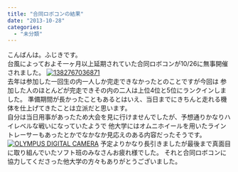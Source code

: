 ```yaml
---
title: "合同ロボコンの結果"
date: "2013-10-28"
categories: 
  - "未分類"
---
```


こんばんは。ふじきです。  
台風によっておよそ一ヶ月以上延期されていた合同ロボコンが10/26に無事開催されました。 [![1382767036871](images/1382767036871-168x300.jpg)](http://technouskit.net/blog/wp-content/uploads/2013/10/1382767036871.jpg)  
去年は参加した一回生の内一人しか完走できなかったとのことですが今回は 参加した人のほとんどが完走できその内の二人は上位4位と5位にランクインしました。 準備期間が長かったこともあるとはいえ、当日までにきちんと走れる機体を仕上げてきたことは立派だと思います。  
自分は当日用事があったため大会を見に行けませんでしたが、予想通りかなりハイレベルな戦いになっていたようで 他大学にはオムニホイールを用いたライントレーサーもあったとかでなかなか見応えのある内容だったそうです。 [![OLYMPUS DIGITAL CAMERA](images/bbba8186fc946cf071d8fc01a534b309-300x114.jpg)](http://technouskit.net/blog/wp-content/uploads/2013/10/bbba8186fc946cf071d8fc01a534b309.jpg) 予定よりかなり長引きましたが最後まで真面目に取り組んでいたソフト班のみなさんお疲れ様でした。 それと合同ロボコンに協力してくださった他大学の方々もありがとうございました。
